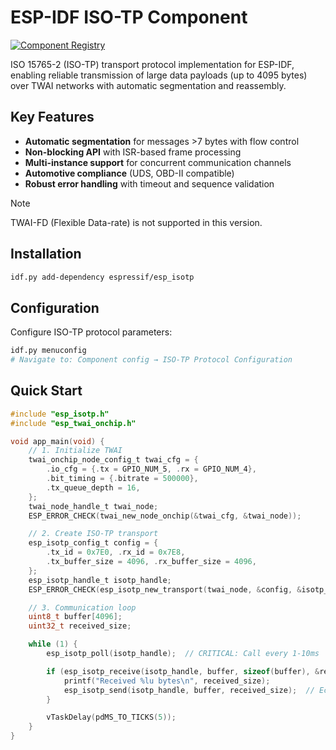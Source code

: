 # ESP-IDF ISO-TP Component

[![Component Registry](https://components.espressif.com/components/espressif/esp_isotp/badge.svg)](https://components.espressif.com/components/espressif/esp_isotp)

ISO 15765-2 (ISO-TP) transport protocol implementation for ESP-IDF, enabling reliable transmission of large data payloads (up to 4095 bytes) over TWAI networks with automatic segmentation and reassembly.

## Key Features

- **Automatic segmentation** for messages >7 bytes with flow control
- **Non-blocking API** with ISR-based frame processing
- **Multi-instance support** for concurrent communication channels
- **Automotive compliance** (UDS, OBD-II compatible)
- **Robust error handling** with timeout and sequence validation

> [!NOTE]
> TWAI-FD (Flexible Data-rate)  is not supported in this version.

## Installation

```bash
idf.py add-dependency espressif/esp_isotp
```

## Configuration

Configure ISO-TP protocol parameters:

```bash
idf.py menuconfig
# Navigate to: Component config → ISO-TP Protocol Configuration
```

## Quick Start

```c
#include "esp_isotp.h"
#include "esp_twai_onchip.h"

void app_main(void) {
    // 1. Initialize TWAI
    twai_onchip_node_config_t twai_cfg = {
        .io_cfg = {.tx = GPIO_NUM_5, .rx = GPIO_NUM_4},
        .bit_timing = {.bitrate = 500000},
        .tx_queue_depth = 16,
    };
    twai_node_handle_t twai_node;
    ESP_ERROR_CHECK(twai_new_node_onchip(&twai_cfg, &twai_node));

    // 2. Create ISO-TP transport
    esp_isotp_config_t config = {
        .tx_id = 0x7E0, .rx_id = 0x7E8,
        .tx_buffer_size = 4096, .rx_buffer_size = 4096,
    };
    esp_isotp_handle_t isotp_handle;
    ESP_ERROR_CHECK(esp_isotp_new_transport(twai_node, &config, &isotp_handle));

    // 3. Communication loop
    uint8_t buffer[4096];
    uint32_t received_size;

    while (1) {
        esp_isotp_poll(isotp_handle);  // CRITICAL: Call every 1-10ms

        if (esp_isotp_receive(isotp_handle, buffer, sizeof(buffer), &received_size) == ESP_OK) {
            printf("Received %lu bytes\n", received_size);
            esp_isotp_send(isotp_handle, buffer, received_size);  // Echo back
        }

        vTaskDelay(pdMS_TO_TICKS(5));
    }
}
```
